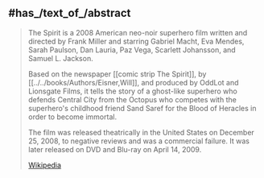 
## #has_/text_of_/abstract 

> The Spirit is a 2008 American neo-noir superhero film written and directed by Frank Miller 
> and starring Gabriel Macht, Eva Mendes, Sarah Paulson, Dan Lauria, Paz Vega, Scarlett Johansson, 
> and Samuel L. Jackson. 
> 
> Based on the newspaper [[comic strip The Spirit]], by [[../../books/Authors/Eisner,Will]], 
> and produced by OddLot and Lionsgate Films, 
> it tells the story of a ghost-like superhero who defends Central City from the Octopus 
> who competes with the superhero's childhood friend Sand Saref 
> for the Blood of Heracles in order to become immortal.
>
> The film was released theatrically in the United States on December 25, 2008, 
> to negative reviews and was a commercial failure. 
> It was later released on DVD and Blu-ray on April 14, 2009.
>
> [Wikipedia](https://en.wikipedia.org/wiki/The%20Spirit%20(2008%20film))




